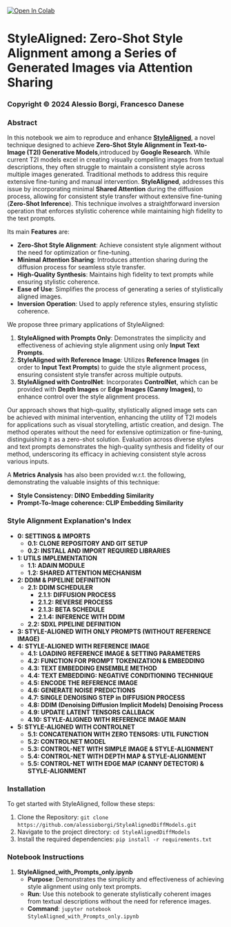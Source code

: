 <a href="https://colab.research.google.com/github/alessioborgi/StyleAlignedDiffModels/blob/main/StyleAligned_Explanation.ipynb" target="_parent"><img src="https://colab.research.google.com/assets/colab-badge.svg" alt="Open In Colab"/></a>

# StyleAligned: Zero-Shot Style Alignment among a Series of Generated Images via Attention Sharing

### Copyright © 2024 Alessio Borgi, Francesco Danese

### **Abstract**
In this notebook we aim to reproduce and enhance **[StyleAligned](https://arxiv.org/abs/2312.02133)**, a novel technique designed to achieve **Zero-Shot Style Alignment in Text-to-Image (T2I) Generative Models**,introduced by **Google Research**. While current T2I models excel in creating visually compelling images from textual descriptions, they often struggle to maintain a consistent style across multiple images generated. Traditional methods to address this require extensive fine-tuning and manual intervention. **StyleAligned**, addresses this issue by incorporating minimal **Shared Attention** during the diffusion process, allowing for consistent style transfer without extensive fine-tuning (**Zero-Shot Inference**). This technique involves a straightforward inversion operation that enforces stylistic coherence while maintaining high fidelity to the text prompts. 

Its main **Features** are: 
-   **Zero-Shot Style Alignment**: Achieve consistent style alignment without the need for optimization or fine-tuning.
-	**Minimal Attention Sharing**: Introduces attention sharing during the diffusion process for seamless style transfer.
-	**High-Quality Synthesis**: Maintains high fidelity to text prompts while ensuring stylistic coherence.
-	**Ease of Use**: Simplifies the process of generating a series of stylistically aligned images.
-   **Inversion Operation**: Used to apply reference styles, ensuring stylistic coherence.

We propose three primary applications of StyleAligned:
1.	**StyleAligned with Prompts Only**: Demonstrates the simplicity and effectiveness of achieving style alignment using only **Input Text Prompts**.
2.	**StyleAligned with Reference Image**: Utilizes **Reference Images** (in order to **Input Text Prompts**) to guide the style alignment process, ensuring consistent style transfer across multiple outputs.
3.	**StyleAligned with ControlNet**: Incorporates **ControlNet**, which can be provided with **Depth Images** or **Edge Images (Canny Images)**, to enhance control over the style alignment process.

Our approach shows that high-quality, stylistically aligned image sets can be achieved with minimal intervention, enhancing the utility of T2I models for applications such as visual storytelling, artistic creation, and design. The method operates without the need for extensive optimization or fine-tuning, distinguishing it as a zero-shot solution. Evaluation across diverse styles and text prompts demonstrates the high-quality synthesis and fidelity of our method, underscoring its efficacy in achieving consistent style across various inputs. 

A **Metrics Analysis** has also been provided w.r.t. the following, demonstrating the valuable insights of this technique:
- **Style Consistency: DINO Embedding Similarity**
- **Prompt-To-Image coherence: CLIP Embedding Similarity** 

### Style Alignment Explanation's Index

- **0: SETTINGS & IMPORTS**
    - **0.1: CLONE REPOSITORY AND GIT SETUP**
    - **0.2: INSTALL AND IMPORT REQUIRED LIBRARIES**
- **1: UTILS IMPLEMENTATION**
    - **1.1: ADAIN MODULE**
    - **1.2: SHARED ATTENTION MECHANISM**
- **2: DDIM \& PIPELINE DEFINITION**
    - **2.1: DDIM SCHEDULER**
        - **2.1.1: DIFFUSION PROCESS**
        - **2.1.2: REVERSE PROCESS**
        - **2.1.3: BETA SCHEDULE**
        - **2.1.4: INFERENCE WITH DDIM**
    - **2.2: SDXL PIPELINE DEFINITION**
- **3: STYLE-ALIGNED WITH ONLY PROMPTS (WITHOUT REFERENCE IMAGE)**
- **4: STYLE-ALIGNED WITH REFERENCE IMAGE**
    - **4.1: LOADING REFERENCE IMAGE & SETTING PARAMETERS**
    - **4.2: FUNCTION FOR PROMPT TOKENIZATION & EMBEDDING**
    - **4.3: TEXT EMBEDDING ENSEMBLE METHOD**
    - **4.4: TEXT EMBEDDING: NEGATIVE CONDITIONING TECHNIQUE**
    - **4.5: ENCODE THE REFERENCE IMAGE**
    - **4.6: GENERATE NOISE PREDICTIONS**
    - **4.7: SINGLE DENOISING STEP in DIFFUSION PROCESS**
    - **4.8: DDIM (Denoising Diffusion Implicit Models) Denoising Process**
    - **4.9:  UPDATE LATENT TENSORS CALLBACK**
    - **4.10: STYLE-ALIGNED WITH REFERENCE IMAGE MAIN**
- **5: STYLE-ALIGNED WITH CONTROLNET**
    - **5.1: CONCATENATION WITH ZERO TENSORS: UTIL FUNCTION**
    - **5.2: CONTROLNET MODEL**
    - **5.3: CONTROL-NET WITH SIMPLE IMAGE & STYLE-ALIGNMENT**
    - **5.4: CONTROL-NET WITH DEPTH MAP & STYLE-ALIGNMENT**
    - **5.5: CONTROL-NET WITH EDGE MAP (CANNY DETECTOR) & STYLE-ALIGNMENT**
    
### **Installation**

To get started with StyleAligned, follow these steps:
1.	Clone the Repository: `git clone https://github.com/alessioborgi/StyleAlignedDiffModels.git`
2.  Navigate to the project directory:    `cd StyleAlignedDiffModels`
3.  Install the required dependencies:    `pip install -r requirements.txt`

### Notebook Instructions
1.	**StyleAligned_with_Prompts_only.ipynb**
	-	**Purpose**: Demonstrates the simplicity and effectiveness of achieving style alignment using only text prompts.
	-	**Run**: Use this notebook to generate stylistically coherent images from textual descriptions without the need for reference images.
	-	**Command**: `jupyter notebook StyleAligned_with_Prompts_only.ipynb`

<div style="display: flex; justify-content: center; align-items: center; height: 100vh; margin: 0;">
    <div style="display: flex;">
        <img src="imgs/ReadmeImports/toytrain.png" alt="Image 1" style="width: 230px; margin-right: 10px;">
        <img src="imgs/ReadmeImports/toycar.png" alt="Image 2" style="width: 230px; margin-right: 10px;">
        <img src="imgs/ReadmeImports/toyairplane.png" alt="Image 3" style="width: 230px; margin-right: 10px;">
        <img src="imgs/ReadmeImports/toyboat.png" alt="Image 4" style="width: 230px; margin-right: 0;">
    </div>
</div>


2.	**StyleAligned_with_Reference.ipynb**
	-	**Purpose**:  Illustrates style alignment using reference images to guide the process.
	-	**Run**: Use this notebook to apply a reference style across multiple generated images, ensuring consistent style transfer.
	-	**Command**: `jupyter notebook StyleAligned_with_Reference.ipynb`

3.	**StyleAligned_ControlNet.ipynb**
	-	**Purpose**: Demonstrates how to control style alignment using specific parameters and ControlNet inputs (depth images or edge images (Canny Edges)).
	-	**Run**: Use this notebook to explore enhanced control over the style alignment process with ControlNet.
	-	**Command**: `jupyter notebook StyleAligned_ControlNet.ipynb`

4.	**StyleAligned_Explanation.ipynb**
	-	**Purpose**:  Provides an in-depth explanation of the underlying methods and techniques used in StyleAligned, with detailed comments for each step involved.
	-	**Run**: Start here to understand the theoretical background, the inversion operation, and how attention sharing is achieved with minimal intervention. This comprises all the methods (both StyleAligned with Prompts, with Reference and with ControlNet).
	-	**Command**: `jupyter notebook StyleAligned_Explanation.ipynb`



### **License**

This project is licensed under the MIT License - see the LICENSE file for details.

### **Acknowledgments**

We would like to thank Google Research for introducing the original concept of StyleAligned.
